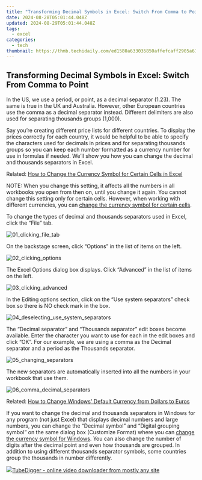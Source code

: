 ```yaml
---
title: "Transforming Decimal Symbols in Excel: Switch From Comma to Point"
date: 2024-08-28T05:01:44.048Z
updated: 2024-08-29T05:01:44.048Z
tags:
  - excel
categories:
  - tech
thumbnail: https://thmb.techidaily.com/ed1580a633035850affefcaff2905a61682a6fee4ff28b2032ed8b7104437026.jpg
---
```


## Transforming Decimal Symbols in Excel: Switch From Comma to Point

In the US, we use a period, or point, as a decimal separator (1.23). The same is true in the UK and Australia. However, other European countries use the comma as a decimal separator instead. Different delimiters are also used for separating thousands groups (1,000).

 Say you’re creating different price lists for different countries. To display the prices correctly for each country, it would be helpful to be able to specify the characters used for decimals in prices and for separating thousands groups so you can keep each number formatted as a currency number for use in formulas if needed. We’ll show you how you can change the decimal and thousands separators in Excel.

Related: [How to Change the Currency Symbol for Certain Cells in Excel](https://on-screen-recording.techidaily.com/updated-rapid-reel-sound-mixed-screenshotting/) 

 NOTE: When you change this setting, it affects all the numbers in all workbooks you open from then on, until you change it again. You cannot change this setting only for certain cells. However, when working with different currencies, you can [change the currency symbol for certain cells](https://on-screen-recording.techidaily.com/updated-rapid-reel-sound-mixed-screenshotting/).

 To change the types of decimal and thousands separators used in Excel, click the “File” tab.

![01_clicking_file_tab](https://static1.howtogeekimages.com/wordpress/wp-content/uploads/2016/03/01_clicking_file_tab.png) 

 On the backstage screen, click “Options” in the list of items on the left.

![02_clicking_options](https://static1.howtogeekimages.com/wordpress/wp-content/uploads/2016/03/02_clicking_options.png) 

 The Excel Options dialog box displays. Click “Advanced” in the list of items on the left.

![03_clicking_advanced](https://static1.howtogeekimages.com/wordpress/wp-content/uploads/2016/03/03_clicking_advanced.png) 

 In the Editing options section, click on the “Use system separators” check box so there is NO check mark in the box.

![04_deselecting_use_system_separators](https://static1.howtogeekimages.com/wordpress/wp-content/uploads/2016/03/04_deselecting_use_system_separators.png) 

 The “Decimal separator” and “Thousands separator” edit boxes become available. Enter the character you want to use for each in the edit boxes and click “OK”. For our example, we are using a comma as the Decimal separator and a period as the Thousands separator.

![05_changing_separators](https://static1.howtogeekimages.com/wordpress/wp-content/uploads/2016/03/05_changing_separators.png) 

 The new separators are automatically inserted into all the numbers in your workbook that use them.

![06_comma_decimal_separators](https://static1.howtogeekimages.com/wordpress/wp-content/uploads/2016/03/06_comma_decimal_separators.png) 

Related: [How to Change Windows' Default Currency from Dollars to Euros](https://techidaily.com/different-methods-for-resetting-realme-narzo-60x-5g-phones-with-screen-locked-and-not-drfone-by-drfone-reset-android-reset-android/) 

 If you want to change the decimal and thousands separators in Windows for any program (not just Excel) that displays decimal numbers and large numbers, you can change the “Decimal symbol” and “Digital grouping symbol” on the same dialog box (Customize Format) where you can [change the currency symbol for Windows](https://techidaily.com/different-methods-for-resetting-realme-narzo-60x-5g-phones-with-screen-locked-and-not-drfone-by-drfone-reset-android-reset-android/). You can also change the number of digits after the decimal point and even how thousands are grouped. In addition to using different thousands separator symbols, some countries group the thousands in number differently.

<ins class="adsbygoogle"
     style="display:block"
     data-ad-format="autorelaxed"
     data-ad-client="ca-pub-7571918770474297"
     data-ad-slot="1223367746"></ins>



<ins class="adsbygoogle"
     style="display:block"
     data-ad-client="ca-pub-7571918770474297"
     data-ad-slot="8358498916"
     data-ad-format="auto"
     data-full-width-responsive="true"></ins>



<!-- affiliate ads begin -->
<a href="https://secure.2checkout.com/order/checkout.php?PRODS=4572700&QTY=1&AFFILIATE=108875&CART=1"><img src="	https://www.tubedigger.com/wp-content/uploads/2020/08/tubedigger-software-new.png" border="0">TubeDigger - online video downloader from mostly any site</a>
<!-- affiliate ads end -->